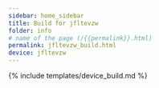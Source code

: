```yaml
---
sidebar: home_sidebar
title: Build for jfltevzw
folder: info
# name of the page (/{{permalink}}.html)
permalink: jfltevzw_build.html
device: jfltevzw
---
```

{% include templates/device_build.md %}
